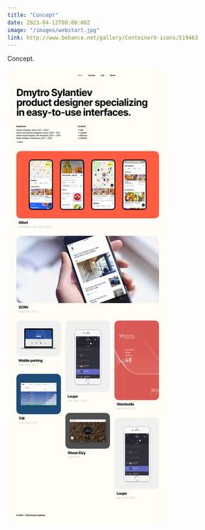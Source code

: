 ```yaml
---
title: "Concept"
date: 2023-04-12T00:00:00Z
image: "/images/webstart.jpg"
link: http://www.behance.net/gallery/ConteinerX-icons/519463
---
```


Concept.


![Project image](./images/webstart.jpg)

